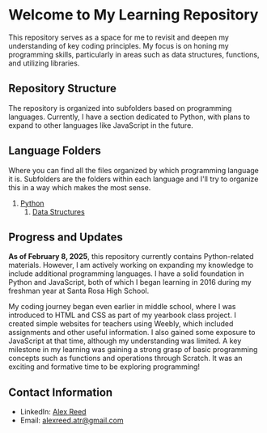 # Welcome to My Learning Repository

This repository serves as a space for me to revisit and deepen my understanding of key coding principles. My focus is on honing my programming skills, particularly in areas such as data structures, functions, and utilizing libraries.

## Repository Structure

The repository is organized into subfolders based on programming languages. Currently, I have a section dedicated to Python, with plans to expand to other languages like JavaScript in the future.

## Language Folders

Where you can find all the files organized by which programming language it is. Subfolders are the folders within each language and I'll try to organize this in a way which makes the most sense.

1. [Python](https://github.com/alex-t-reed/Alex-s-Learning-Repository/tree/main/Python)
   1. [Data Structures](https://github.com/alex-t-reed/Alex-s-Learning-Repository/tree/main/Python/Data%20Structures)

## Progress and Updates

**As of February 8, 2025**, this repository currently contains Python-related materials. However, I am actively working on expanding my knowledge to include additional programming languages. I have a solid foundation in Python and JavaScript, both of which I began learning in 2016 during my freshman year at Santa Rosa High School.

My coding journey began even earlier in middle school, where I was introduced to HTML and CSS as part of my yearbook class project. I created simple websites for teachers using Weebly, which included assignments and other useful information. I also gained some exposure to JavaScript at that time, although my understanding was limited. A key milestone in my learning was gaining a strong grasp of basic programming concepts such as functions and operations through Scratch. It was an exciting and formative time to be exploring programming!

## Contact Information

- LinkedIn: [Alex Reed](https://www.linkedin.com/in/alextreed/)
- Email: [alexreed.atr@gmail.com](mailto:alexreed.atr@gmail.com)
